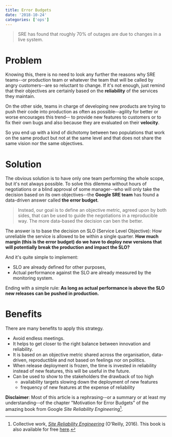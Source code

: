 ```yaml
---
title: Error Budgets
date: '2018-10-24'
categories: ['ops']
---
```


> SRE has found that roughly 70% of outages are due to changes in a live system.

# Problem

Knowing this, there is no need to look any further the reasons why SRE teams--or production team or whatever the team that will be called by angry customers--are so reluctant to change. If it's not enough, just remind that their objectives are certainly based on the **reliability** of the services they maintain.

On the other side, teams in charge of developing new products are trying to push their code into production as often as possible--agility for better or worse encourages this trend-- to provide new features to customers or to fix their own bugs and also because they are evaluated on their **velocity**.

So you end up with a kind of dichotomy between two populations that work on the same product but not at the same level and that does not share the same vision nor the same objectives.

# Solution

The obvious solution is to have only one team performing the whole scope, but it's not always possible. 
To solve this dilemma without hours of negotiations or a blind approval of some manager--who will only take the decision based on its own objectives--the **Google SRE team** has found a data-driven answer called **the error budget**.

> Instead, our goal is to define an objective metric, agreed upon by both sides, that can be used to guide the negotiations in a reproducible way. The more data-based the decision can ben the better.

The answer is to base the decision on SLO (Service Level Objective): How unreliable the service is allowed to be within a single quarter. **How much margin (this is the error budget) do we have to deploy new versions that will potentially break the production and impact the SLO?**

And it's quite simple to implement:

* SLO are already defined for other purposes,
* Actual performance against the SLO are already measured by the monitoring system.

Ending with a simple rule: **As long as actual performance is above the SLO new releases can be pushed in production.**

# Benefits

There are many benefits to apply this strategy.

* Avoid endless meetings.
* It helps to get closer to the right balance between innovation and reliability.
* It is based on an objective metric shared across the organisation, data-driven, reproductible and not based on feelings nor on politics.
* When release deployment is frozen, the time is invested in reliability instead of new features, this will be useful in the future.
* Can be used to show to the stakeholders the drawback of too high
  * availability targets slowing down the deployment of new features
  * frequency of new features at the expense of reliability

**Disclaimer**: Most of this article is a rephrasing--or a summary or at least my understanding--of the chapter "Motivation for Error Budgets" of the amazing book from Google *Site Reliability Engineering*[^fn-sre].

[^fn-sre]: Collective work, *[Site Reliability Engineering](https://www.goodreads.com/book/show/27968891-site-reliability-engineering)* (O'Reilly, 2016). This book is also available for free [here](https://landing.google.com/sre/sre-book/toc/index.html).